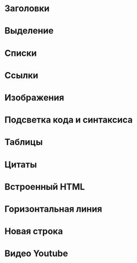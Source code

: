 # Заголовки
# Выделение
# Списки
# Ссылки
# Изображения
# Подсветка кода и синтаксиса
# Таблицы
# Цитаты
# Встроенный HTML
# Горизонтальная линия
# Новая строка
# Видео Youtube